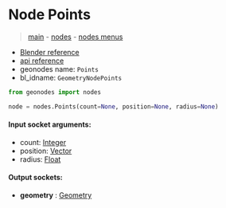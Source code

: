 # Node Points

> [main](../structure.md) - [nodes](nodes.md) - [nodes menus](nodes_menus.md)

- [Blender reference](https://docs.blender.org/manual/en/latest/modeling/geometry_nodes/point/points.html)
- [api reference](https://docs.blender.org/api/current/bpy.types.GeometryNodePoints.html)
- geonodes name: `Points`
- bl_idname: `GeometryNodePoints`

```python
from geonodes import nodes

node = nodes.Points(count=None, position=None, radius=None)
```

#### Input socket arguments:

- count: [Integer](Integer.md)
- position: [Vector](Vector.md)
- radius: [Float](Float.md)

#### Output sockets:

- **geometry** : [Geometry](Geometry)

